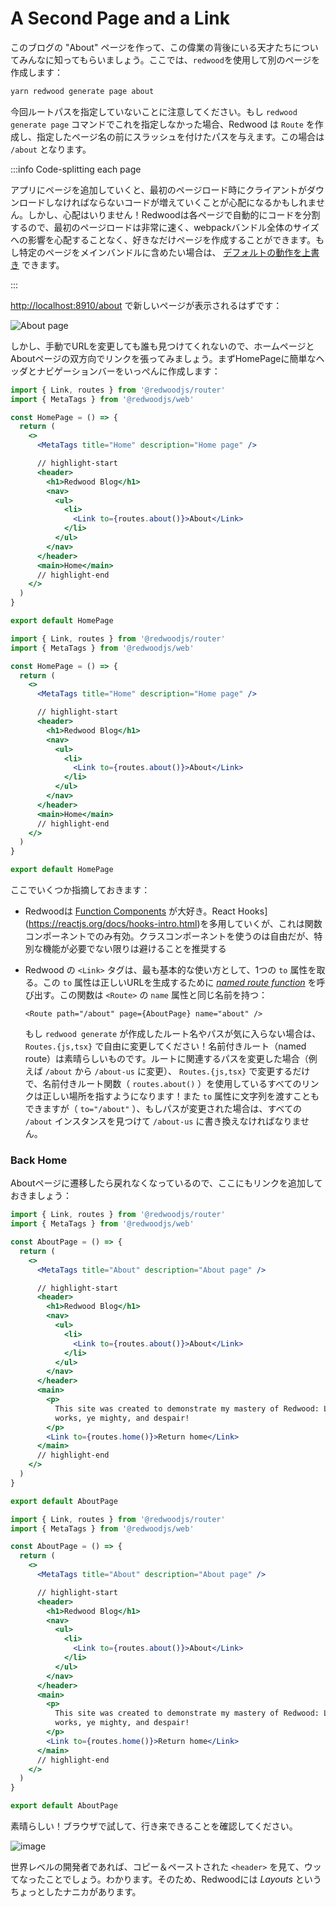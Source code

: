 # A Second Page and a Link

<!--
Let's create an "About" page for our blog so everyone knows about the geniuses behind this achievement. We'll create another page using `redwood`:
-->

このブログの "About" ページを作って、この偉業の背後にいる天才たちについてみんなに知ってもらいましょう。ここでは、`redwood`を使用して別のページを作成します：

```bash
yarn redwood generate page about
```

<!--
Notice that we didn't specify a route path this time. If you leave it off the `redwood generate page` command, Redwood will create a `Route` and give it a path that is the same as the page name you specified, prepended with a slash. In this case it will be `/about`.
-->

今回ルートパスを指定していないことに注意してください。もし `redwood generate page` コマンドでこれを指定しなかった場合、Redwood は `Route` を作成し、指定したページ名の前にスラッシュを付けたパスを与えます。この場合は `/about` となります。

:::info Code-splitting each page

<!--
As you add more pages to your app, you may start to worry that more and more code has to be downloaded by the client on any initial page load. Fear not! Redwood will automatically code-split on each Page, which means that initial page loads can be blazingly fast, and you can create as many Pages as you want without having to worry about impacting overall webpack bundle size. If, however, you do want specific Pages to be included in the main bundle, you can [override the default behavior](../../router.md#not-code-splitting).
-->

アプリにページを追加していくと、最初のページロード時にクライアントがダウンロードしなければならないコードが増えていくことが心配になるかもしれません。しかし、心配はいりません！Redwoodは各ページで自動的にコードを分割するので、最初のページロードは非常に速く、webpackバンドル全体のサイズへの影響を心配することなく、好きなだけページを作成することができます。もし特定のページをメインバンドルに含めたい場合は、 [デフォルトの動作を上書き](../../router.md#not-code-splitting) できます。

:::

<!--
[http://localhost:8910/about](http://localhost:8910/about) should show our new page:
-->

[http://localhost:8910/about](http://localhost:8910/about) で新しいページが表示されるはずです：

![About page](https://user-images.githubusercontent.com/300/145647906-56b02a6c-b92c-40c6-9d37-860584ffaa6b.png)

<!--
But no one's going to find it by manually changing the URL so let's add a link from our homepage to the About page and vice versa. We'll start by creating a simple header and nav bar at the same time on the HomePage:
-->

しかし、手動でURLを変更しても誰も見つけてくれないので、ホームページとAboutページの双方向でリンクを張ってみましょう。まずHomePageに簡単なヘッダとナビゲーションバーをいっぺんに作成します：

<Tabs groupId="js-ts">
<TabItem value="js" label="JavaScript">

```jsx title="web/src/pages/HomePage/HomePage.js"
import { Link, routes } from '@redwoodjs/router'
import { MetaTags } from '@redwoodjs/web'

const HomePage = () => {
  return (
    <>
      <MetaTags title="Home" description="Home page" />

      // highlight-start
      <header>
        <h1>Redwood Blog</h1>
        <nav>
          <ul>
            <li>
              <Link to={routes.about()}>About</Link>
            </li>
          </ul>
        </nav>
      </header>
      <main>Home</main>
      // highlight-end
    </>
  )
}

export default HomePage
```

</TabItem>
<TabItem value="ts" label="TypeScript">

```jsx title="web/src/pages/HomePage/HomePage.tsx"
import { Link, routes } from '@redwoodjs/router'
import { MetaTags } from '@redwoodjs/web'

const HomePage = () => {
  return (
    <>
      <MetaTags title="Home" description="Home page" />

      // highlight-start
      <header>
        <h1>Redwood Blog</h1>
        <nav>
          <ul>
            <li>
              <Link to={routes.about()}>About</Link>
            </li>
          </ul>
        </nav>
      </header>
      <main>Home</main>
      // highlight-end
    </>
  )
}

export default HomePage
```

</TabItem>
</Tabs>

<!--
Let's point out a few things here:
-->

ここでいくつか指摘しておきます：

<!--
- Redwood loves [Function Components](https://www.robinwieruch.de/react-function-component). We'll make extensive use of [React Hooks](https://reactjs.org/docs/hooks-intro.html) as we go and these are only enabled in function components. You're free to use class components, but we recommend avoiding them unless you need their special capabilities.
- Redwood's `<Link>` tag, in its most basic usage, takes a single `to` attribute. That `to` attribute calls a [_named route function_](../../router.md#link-and-named-route-functions) in order to generate the correct URL. The function has the same name as the `name` attribute on the `<Route>`:

  `<Route path="/about" page={AboutPage} name="about" />`

  If you don't like the name or path that `redwood generate` created for your route, feel free to change it in `Routes.{js,tsx}`! Named routes are awesome because if you ever change the path associated with a route (like going from `/about` to `/about-us`), you need only change it in `Routes.{js,tsx}` and every link using a named route function (`routes.about()`) will still point to the correct place! You can also pass a string to the `to` prop (`to="/about"`), but now if your path ever changed you would need to find and replace every instance of `/about` to `/about-us`.
-->

- Redwoodは [Function Components](https://www.robinwieruch.de/react-function-component) が大好き。React Hooks](https://reactjs.org/docs/hooks-intro.html)を多用していくが、これは関数コンポーネントでのみ有効。クラスコンポーネントを使うのは自由だが、特別な機能が必要でない限りは避けることを推奨する
- Redwood の `<Link>` タグは、最も基本的な使い方として、1つの `to` 属性を取る。この `to` 属性は正しいURLを生成するために [_named route function_](../../router.md#link-and-named-route-functions) を呼び出す。この関数は `<Route>` の `name` 属性と同じ名前を持つ：

  `<Route path="/about" page={AboutPage} name="about" />`

  もし `redwood generate` が作成したルート名やパスが気に入らない場合は、 `Routes.{js,tsx}` で自由に変更してください！名前付きルート（named route）は素晴らしいものです。ルートに関連するパスを変更した場合（例えば `/about` から `/about-us` に変更）、 `Routes.{js,tsx}` で変更するだけで、名前付きルート関数（ `routes.about()` ）を使用しているすべてのリンクは正しい場所を指すようになります！また `to` 属性に文字列を渡すこともできますが（ `to="/about"` ）、もしパスが変更された場合は、すべての `/about` インスタンスを見つけて `/about-us` に書き換えなければなりません。

### Back Home

<!--
Once we get to the About page we don't have any way to get back so let's add a link there as well:
-->

Aboutページに遷移したら戻れなくなっているので、ここにもリンクを追加しておきましょう：

<Tabs groupId="js-ts">
<TabItem value="js" label="JavaScript">

```jsx title="web/src/pages/AboutPage/AboutPage.js"
import { Link, routes } from '@redwoodjs/router'
import { MetaTags } from '@redwoodjs/web'

const AboutPage = () => {
  return (
    <>
      <MetaTags title="About" description="About page" />

      // highlight-start
      <header>
        <h1>Redwood Blog</h1>
        <nav>
          <ul>
            <li>
              <Link to={routes.about()}>About</Link>
            </li>
          </ul>
        </nav>
      </header>
      <main>
        <p>
          This site was created to demonstrate my mastery of Redwood: Look on my
          works, ye mighty, and despair!
        </p>
        <Link to={routes.home()}>Return home</Link>
      </main>
      // highlight-end
    </>
  )
}

export default AboutPage
```

</TabItem>
<TabItem value="ts" label="TypeScript">

```jsx title="web/src/pages/AboutPage/AboutPage.tsx"
import { Link, routes } from '@redwoodjs/router'
import { MetaTags } from '@redwoodjs/web'

const AboutPage = () => {
  return (
    <>
      <MetaTags title="About" description="About page" />

      // highlight-start
      <header>
        <h1>Redwood Blog</h1>
        <nav>
          <ul>
            <li>
              <Link to={routes.about()}>About</Link>
            </li>
          </ul>
        </nav>
      </header>
      <main>
        <p>
          This site was created to demonstrate my mastery of Redwood: Look on my
          works, ye mighty, and despair!
        </p>
        <Link to={routes.home()}>Return home</Link>
      </main>
      // highlight-end
    </>
  )
}

export default AboutPage
```

</TabItem>
</Tabs>

<!--
Great! Try that out in the browser and verify you can get back and forth.
-->

素晴らしい！ブラウザで試して、行き来できることを確認してください。

![image](https://user-images.githubusercontent.com/300/145899850-2906c2e3-4ec1-4f8a-9c95-e43b0f7da73f.png)

<!--
As a world-class developer you probably saw that copy-and-pasted `<header>` and gasped in disgust. We feel you. That's why Redwood has a little something called _Layouts_.
-->

世界レベルの開発者であれば、コピー＆ペーストされた `<header>` を見て、ウッてなったことでしょう。わかります。そのため、Redwoodには _Layouts_ というちょっとしたナニカがあります。
